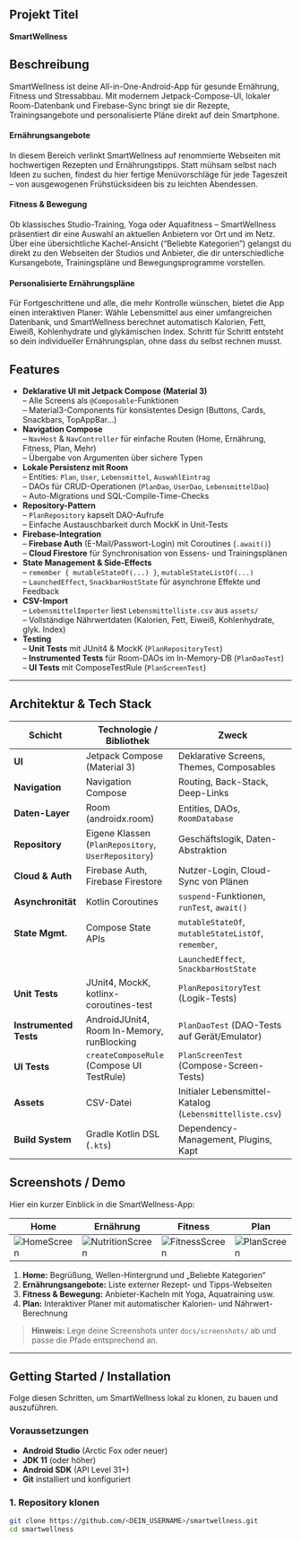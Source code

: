 ## Projekt Titel  
**SmartWellness**

## Beschreibung  
SmartWellness ist deine All-in-One-Android-App für gesunde Ernährung, Fitness und Stressabbau. Mit modernem Jetpack-Compose-UI, lokaler Room-Datenbank und Firebase-Sync bringt sie dir Rezepte, Trainingsangebote und personalisierte Pläne direkt auf dein Smartphone.

#### Ernährungsangebote  
In diesem Bereich verlinkt SmartWellness auf renommierte Webseiten mit hochwertigen Rezepten und Ernährungstipps. Statt mühsam selbst nach Ideen zu suchen, findest du hier fertige Menüvorschläge für jede Tageszeit – von ausgewogenen Frühstücksideen bis zu leichten Abendessen.

#### Fitness & Bewegung  
Ob klassisches Studio-Training, Yoga oder Aquafitness – SmartWellness präsentiert dir eine Auswahl an aktuellen Anbietern vor Ort und im Netz. Über eine übersichtliche Kachel-Ansicht (“Beliebte Kategorien”) gelangst du direkt zu den Webseiten der Studios und Anbieter, die dir unterschiedliche Kursangebote, Trainingspläne und Bewegungsprogramme vorstellen.

#### Personalisierte Ernährungspläne  
Für Fortgeschrittene und alle, die mehr Kontrolle wünschen, bietet die App einen interaktiven Planer: Wähle Lebensmittel aus einer umfangreichen Datenbank, und SmartWellness berechnet automatisch Kalorien, Fett, Eiweiß, Kohlenhydrate und glykämischen Index. Schritt für Schritt entsteht so dein individueller Ernährungsplan, ohne dass du selbst rechnen musst.

## Features

- **Deklarative UI mit Jetpack Compose (Material 3)**  
  – Alle Screens als `@Composable`-Funktionen  
  – Material3-Components für konsistentes Design (Buttons, Cards, Snackbars, TopAppBar…)  
- **Navigation Compose**  
  – `NavHost` & `NavController` für einfache Routen (Home, Ernährung, Fitness, Plan, Mehr)  
  – Übergabe von Argumenten über sichere Typen  
- **Lokale Persistenz mit Room**  
  – Entities: `Plan`, `User`, `Lebensmittel`, `AuswahlEintrag`  
  – DAOs für CRUD-Operationen (`PlanDao`, `UserDao`, `LebensmittelDao`)  
  – Auto-Migrations und SQL-Compile-Time-Checks  
- **Repository-Pattern**  
  – `PlanRepository` kapselt DAO-Aufrufe  
  – Einfache Austauschbarkeit durch MockK in Unit-Tests  
- **Firebase-Integration**  
  – **Firebase Auth** (E-Mail/Passwort-Login) mit Coroutines (`.await()`)  
  – **Cloud Firestore** für Synchronisation von Essens- und Trainingsplänen  
- **State Management & Side-Effects**  
  – `remember { mutableStateOf(...) }`, `mutableStateListOf(...)`  
  – `LaunchedEffect`, `SnackbarHostState` für asynchrone Effekte und Feedback  
- **CSV-Import**  
  – `LebensmittelImporter` liest `Lebensmittelliste.csv` aus `assets/`  
  – Vollständige Nährwertdaten (Kalorien, Fett, Eiweiß, Kohlenhydrate, glyk. Index)  
- **Testing**  
  – **Unit Tests** mit JUnit4 & MockK (`PlanRepositoryTest`)  
  – **Instrumented Tests** für Room-DAOs im In-Memory-DB (`PlanDaoTest`)  
  – **UI Tests** mit ComposeTestRule (`PlanScreenTest`)  

---

## Architektur & Tech Stack

| Schicht            | Technologie / Bibliothek                             | Zweck                                                     |
|--------------------|------------------------------------------------------|-----------------------------------------------------------|
| **UI**             | Jetpack Compose (Material 3)                        | Deklarative Screens, Themes, Composables                  |
| **Navigation**     | Navigation Compose                                  | Routing, Back-Stack, Deep-Links                           |
| **Daten-Layer**    | Room (androidx.room)                                | Entities, DAOs, `RoomDatabase`                            |
| **Repository**     | Eigene Klassen (`PlanRepository`, `UserRepository`) | Geschäftslogik, Daten-Abstraktion                         |
| **Cloud & Auth**   | Firebase Auth, Firebase Firestore                   | Nutzer-Login, Cloud-Sync von Plänen                       |
| **Asynchronität**  | Kotlin Coroutines                                    | `suspend`-Funktionen, `runTest`, `await()`                |
| **State Mgmt.**    | Compose State APIs                                  | `mutableStateOf`, `mutableStateListOf`, `remember`,          |
|                    |                                                      | `LaunchedEffect`, `SnackbarHostState`                     |
| **Unit Tests**     | JUnit4, MockK, kotlinx-coroutines-test               | `PlanRepositoryTest` (Logik-Tests)                        |
| **Instrumented Tests** | AndroidJUnit4, Room In-Memory, runBlocking      | `PlanDaoTest` (DAO-Tests auf Gerät/Emulator)              |
| **UI Tests**       | `createComposeRule` (Compose UI TestRule)           | `PlanScreenTest` (Compose-Screen-Tests)                   |
| **Assets**         | CSV-Datei                                            | Initialer Lebensmittel-Katalog (`Lebensmittelliste.csv`)  |
| **Build System**   | Gradle Kotlin DSL (`.kts`)                          | Dependency-Management, Plugins, Kapt                      |




## Screenshots / Demo

Hier ein kurzer Einblick in die SmartWellness-App:

| Home                  | Ernährung              | Fitness                 | Plan                   |
|-----------------------|------------------------|-------------------------|------------------------|
| ![HomeScreen](docs/screenshots/home.png) | ![NutritionScreen](docs/screenshots/nutrition.png) | ![FitnessScreen](docs/screenshots/fitness.png) | ![PlanScreen](docs/screenshots/plan.png) |

1. **Home:** Begrüßung, Wellen-Hintergrund und „Beliebte Kategorien“  
2. **Ernährungsangebote:** Liste externer Rezept- und Tipps-Webseiten  
3. **Fitness & Bewegung:** Anbieter-Kacheln mit Yoga, Aquatraining usw.  
4. **Plan:** Interaktiver Planer mit automatischer Kalorien- und Nährwert-Berechnung  

> **Hinweis:** Lege deine Screenshots unter `docs/screenshots/` ab und passe die Pfade entsprechend an.

---

## Getting Started / Installation

Folge diesen Schritten, um SmartWellness lokal zu klonen, zu bauen und auszuführen.

### Voraussetzungen

- **Android Studio** (Arctic Fox oder neuer)  
- **JDK 11** (oder höher)  
- **Android SDK** (API Level 31+)  
- **Git** installiert und konfiguriert

### 1. Repository klonen

```bash
git clone https://github.com/<DEIN_USERNAME>/smartwellness.git
cd smartwellness

